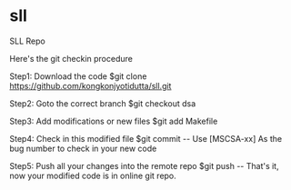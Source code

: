# sll
SLL Repo

Here's the git checkin procedure

Step1: Download the code
$git clone https://github.com/kongkonjyotidutta/sll.git

Step2: Goto the correct branch
$git checkout dsa

Step3: Add modifications or new files
$git add Makefile

Step4: Check in this modified file
$git commit
-- Use [MSCSA-xx] As the bug number to check in your new code

Step5: Push all your changes into the remote repo
$git push
-- That's it, now your modified code is in online git repo.
